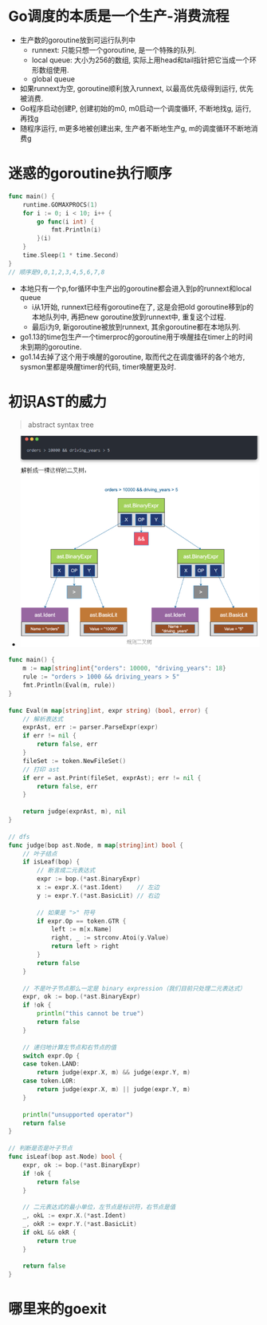 # Go调度的本质是一个生产-消费流程
- 生产数的goroutine放到可运行队列中
  - runnext: 只能只想一个goroutine, 是一个特殊的队列.
  - local queue: 大小为256的数组, 实际上用head和tail指针把它当成一个环形数组使用.
  - global queue
- 如果runnext为空, goroutine顺利放入runnext, 以最高优先级得到运行, 优先被消费.
- Go程序启动创建P, 创建初始的m0, m0启动一个调度循环, 不断地找g, 运行, 再找g
- 随程序运行, m更多地被创建出来, 生产者不断地生产g, m的调度循环不断地消费g
# 迷惑的goroutine执行顺序
```go
func main() {
	runtime.GOMAXPROCS(1)
	for i := 0; i < 10; i++ {
		go func(i int) {
			fmt.Println(i)
		}(i)
	}
	time.Sleep(1 * time.Second)
}
// 顺序是9,0,1,2,3,4,5,6,7,8
```
- 本地只有一个p,for循环中生产出的goroutine都会进入到p的runnext和local queue
  - i从1开始, runnext已经有goroutine在了, 这是会把old goroutine移到p的本地队列中, 再把new goroutine放到runnext中, 重复这个过程.
  - 最后i为9, 新goroutine被放到runnext, 其余goroutine都在本地队列.
- go1.13的time包生产一个timerproc的goroutine用于唤醒挂在timer上的时间未到期的goroutine.
- go1.14去掉了这个用于唤醒的goroutine, 取而代之在调度循环的各个地方, sysmon里都是唤醒timer的代码, timer唤醒更及时.

# 初识AST的威力
> abstract syntax tree
- ![](../../images/go/规则二叉树.png)
```go
func main() {
	m := map[string]int{"orders": 10000, "driving_years": 18}
	rule := "orders > 1000 && driving_years > 5"
	fmt.Println(Eval(m, rule))
}

func Eval(m map[string]int, expr string) (bool, error) {
	// 解析表达式
	exprAst, err := parser.ParseExpr(expr)
	if err != nil {
		return false, err
	}
	fileSet := token.NewFileSet()
	// 打印 ast
	if err = ast.Print(fileSet, exprAst); err != nil {
		return false, err
	}

	return judge(exprAst, m), nil
}

// dfs
func judge(bop ast.Node, m map[string]int) bool {
	// 叶子结点
	if isLeaf(bop) {
		// 断言成二元表达式
		expr := bop.(*ast.BinaryExpr)
		x := expr.X.(*ast.Ident)    // 左边
		y := expr.Y.(*ast.BasicLit) // 右边

		// 如果是 ">" 符号
		if expr.Op == token.GTR {
			left := m[x.Name]
			right, _ := strconv.Atoi(y.Value)
			return left > right
		}
		return false
	}

	// 不是叶子节点那么一定是 binary expression（我们目前只处理二元表达式）
	expr, ok := bop.(*ast.BinaryExpr)
	if !ok {
		println("this cannot be true")
		return false
	}

	// 递归地计算左节点和右节点的值
	switch expr.Op {
	case token.LAND:
		return judge(expr.X, m) && judge(expr.Y, m)
	case token.LOR:
		return judge(expr.X, m) || judge(expr.Y, m)
	}

	println("unsupported operator")
	return false
}

// 判断是否是叶子节点
func isLeaf(bop ast.Node) bool {
	expr, ok := bop.(*ast.BinaryExpr)
	if !ok {
		return false
	}

	// 二元表达式的最小单位，左节点是标识符，右节点是值
	_, okL := expr.X.(*ast.Ident)
	_, okR := expr.Y.(*ast.BasicLit)
	if okL && okR {
		return true
	}

	return false
}
```
# 哪里来的goexit